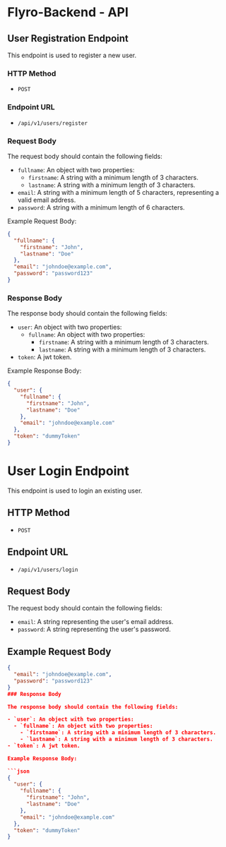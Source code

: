# Flyro-Backend - API

## User Registration Endpoint

This endpoint is used to register a new user.

### HTTP Method

- `POST`

### Endpoint URL

- `/api/v1/users/register`

### Request Body

The request body should contain the following fields:

- `fullname`: An object with two properties:
  - `firstname`: A string with a minimum length of 3 characters.
  - `lastname`: A string with a minimum length of 3 characters.
- `email`: A string with a minimum length of 5 characters, representing a valid email address.
- `password`: A string with a minimum length of 6 characters.

Example Request Body:

```json
{
  "fullname": {
    "firstname": "John",
    "lastname": "Doe"
  },
  "email": "johndoe@example.com",
  "password": "password123"
}
```

### Response Body

The response body should contain the following fields:

- `user`: An object with two properties:
  - `fullname`: An object with two properties:
    - `firstname`: A string with a minimum length of 3 characters.
    - `lastname`: A string with a minimum length of 3 characters.
- `token`: A jwt token.

Example Response Body:

```json
{
  "user": {
    "fullname": {
      "firstname": "John",
      "lastname": "Doe"
    },
    "email": "johndoe@example.com"
  },
  "token": "dummyToken"
}
```

# User Login Endpoint

This endpoint is used to login an existing user.

## HTTP Method

- `POST`

## Endpoint URL

- `/api/v1/users/login`

## Request Body

The request body should contain the following fields:

- `email`: A string representing the user's email address.
- `password`: A string representing the user's password.

## Example Request Body

````json
{
  "email": "johndoe@example.com",
  "password": "password123"
}
### Response Body

The response body should contain the following fields:

- `user`: An object with two properties:
  - `fullname`: An object with two properties:
    - `firstname`: A string with a minimum length of 3 characters.
    - `lastname`: A string with a minimum length of 3 characters.
- `token`: A jwt token.

Example Response Body:

```json
{
  "user": {
    "fullname": {
      "firstname": "John",
      "lastname": "Doe"
    },
    "email": "johndoe@example.com"
  },
  "token": "dummyToken"
}
````
